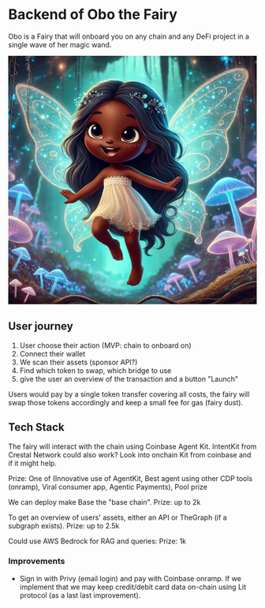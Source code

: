 # Backend of Obo the Fairy

Obo is a Fairy that will onboard you on any chain and any DeFi project in a single wave of her magic wand.

![Obo image](./obo.jpg)

## User journey

1. User choose their action (MVP: chain to onboard on)
2. Connect their wallet
3. We scan their assets (sponsor API?)
4. Find which token to swap, which bridge to use
5. give the user an overview of the transaction and a button "Launch"

Users would pay by a single token transfer covering all costs, the fairy will swap those tokens accordingly and keep a small fee for gas (fairy dust).

## Tech Stack

The fairy will interact with the chain using Coinbase Agent Kit. IntentKit from Crestal Network could also work? 
Look into onchain Kit from coinbase and if it might help.

Prize: One of (Innovative use of AgentKit, Best agent using other CDP tools (onramp), Viral consumer app, Agentic Payments), Pool prize

We can deploy make Base the "base chain". 
Prize: up to 2k

To get an overview of users' assets, either an API or TheGraph (if a subgraph exists).
Prize: up to 2.5k

Could use AWS Bedrock for RAG and queries:
Prize: 1k


### Improvements

- Sign in with Privy (email login) and pay with Coinbase onramp. If we implement that we may keep credit/debit card data on-chain using Lit protocol (as a last last improvement).


